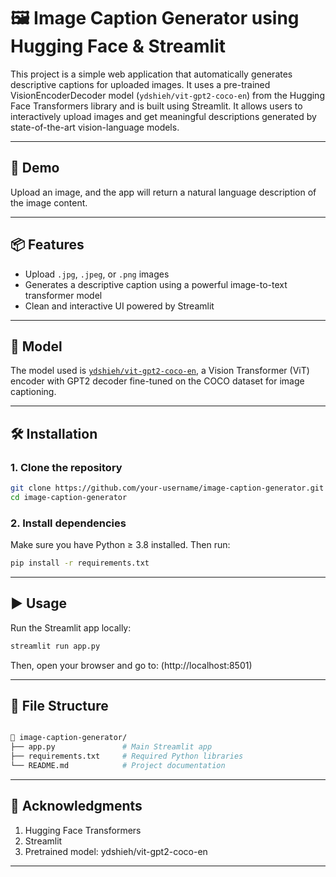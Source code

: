 # 🖼️ Image Caption Generator using Hugging Face & Streamlit

This project is a simple web application that automatically generates descriptive captions for uploaded images. It uses a pre-trained VisionEncoderDecoder model (`ydshieh/vit-gpt2-coco-en`) from the Hugging Face Transformers library and is built using Streamlit.  It allows users to interactively upload images and get meaningful descriptions generated by state-of-the-art vision-language models. 


---

## 🚀 Demo

Upload an image, and the app will return a natural language description of the image content.

---

## 📦 Features

- Upload `.jpg`, `.jpeg`, or `.png` images  
- Generates a descriptive caption using a powerful image-to-text transformer model  
- Clean and interactive UI powered by Streamlit

---

## 🧠 Model

The model used is [`ydshieh/vit-gpt2-coco-en`](https://huggingface.co/ydshieh/vit-gpt2-coco-en), a Vision Transformer (ViT) encoder with GPT2 decoder fine-tuned on the COCO dataset for image captioning.

---

## 🛠️ Installation

### 1. Clone the repository

```bash
git clone https://github.com/your-username/image-caption-generator.git
cd image-caption-generator
```

### 2. Install dependencies

Make sure you have Python ≥ 3.8 installed. Then run:

```bash
pip install -r requirements.txt
```

--- 

## ▶️ Usage

Run the Streamlit app locally:

```bash
streamlit run app.py
```
Then, open your browser and go to: (http://localhost:8501)

---

## 📂 File Structure

```bash

📁 image-caption-generator/
├── app.py               # Main Streamlit app
├── requirements.txt     # Required Python libraries
└── README.md            # Project documentation
```

---

## 🙌 Acknowledgments

1. Hugging Face Transformers
2. Streamlit
3. Pretrained model: ydshieh/vit-gpt2-coco-en

---
